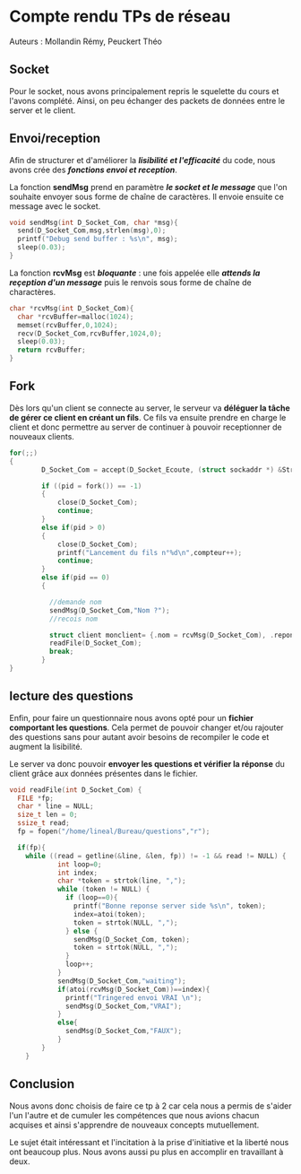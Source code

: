 # **Compte rendu TPs de réseau**

Auteurs : Mollandin Rémy, Peuckert Théo

## Socket
Pour le socket, nous avons principalement repris le squelette du cours et l'avons complété. Ainsi, on peu échanger des packets de données entre le server et le client.
## Envoi/reception

Afin de structurer et d'améliorer la ***lisibilité et l'efficacité*** du code, nous avons crée des ***fonctions envoi et reception***.

La fonction **sendMsg** prend en paramètre ***le socket et le message*** que l'on souhaite envoyer sous forme de chaîne de caractères. Il envoie ensuite ce message avec le socket.
```c
void sendMsg(int D_Socket_Com, char *msg){
  send(D_Socket_Com,msg,strlen(msg),0);
  printf("Debug send buffer : %s\n", msg);
  sleep(0.03);
}
```
La fonction **rcvMsg** est ***bloquante*** : une fois appelée elle ***attends la reçeption d'un message*** puis le renvois sous forme de chaîne de charactères.
```c
char *rcvMsg(int D_Socket_Com){
  char *rcvBuffer=malloc(1024);
  memset(rcvBuffer,0,1024);
  recv(D_Socket_Com,rcvBuffer,1024,0);
  sleep(0.03);
  return rcvBuffer;
}
```

## Fork

Dès lors qu'un client se connecte au server, le serveur va **déléguer la tâche de gérer ce client en créant un fils**. Ce fils va ensuite prendre en charge le client et donc permettre au server de continuer à pouvoir receptionner de nouveaux clients.

```c
for(;;)
{
        D_Socket_Com = accept(D_Socket_Ecoute, (struct sockaddr *) &Struct_Addr_Rec_Cli, &addr_size);

        if ((pid = fork()) == -1)
        {
            close(D_Socket_Com);
            continue;
        }
        else if(pid > 0)
        {
            close(D_Socket_Com);
            printf("Lancement du fils n°%d\n",compteur++);
            continue;
        }
        else if(pid == 0)
        {

          //demande nom
          sendMsg(D_Socket_Com,"Nom ?");
          //recois nom

          struct client monclient= {.nom = rcvMsg(D_Socket_Com), .reponses=malloc(1024*sizeof(int)), .resultat=0};
          readFile(D_Socket_Com);
          break;
        }
}
```
## lecture des questions

Enfin, pour faire un questionnaire nous avons opté pour un **fichier comportant les questions**. Cela permet de pouvoir changer et/ou rajouter des questions sans pour autant avoir besoins de recompiler le code et augment la lisibilité.

Le server va donc pouvoir **envoyer les questions et vérifier la réponse** du client grâce aux données présentes dans le fichier.
```c
void readFile(int D_Socket_Com) {
  FILE *fp;
  char * line = NULL;
  size_t len = 0;
  ssize_t read;
  fp = fopen("/home/lineal/Bureau/questions","r");

  if(fp){
    while ((read = getline(&line, &len, fp)) != -1 && read != NULL) {
            int loop=0;
            int index;
            char *token = strtok(line, ",");
            while (token != NULL) {
              if (loop==0){
                printf("Bonne reponse server side %s\n", token);
                index=atoi(token);
                token = strtok(NULL, ",");
              } else {
                sendMsg(D_Socket_Com, token);
                token = strtok(NULL, ",");
              }
              loop++;
            }
            sendMsg(D_Socket_Com,"waiting");
            if(atoi(rcvMsg(D_Socket_Com))==index){
              printf("Tringered envoi VRAI \n");
              sendMsg(D_Socket_Com,"VRAI");
            }
            else{
              sendMsg(D_Socket_Com,"FAUX");
            }
        }
    }
```
## Conclusion

Nous avons donc choisis de faire ce tp à 2 car cela nous a permis de s'aider l'un l'autre et de cumuler les compétences que nous avions chacun acquises et ainsi s'apprendre de nouveaux concepts mutuellement.

Le sujet était intéressant et l'incitation à la prise d'initiative et la liberté nous ont beaucoup plus. Nous avons aussi pu plus en accomplir en travaillant à deux.
